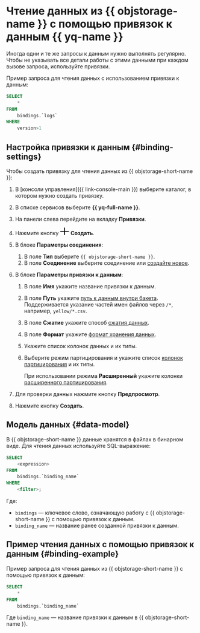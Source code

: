 # Чтение данных из {{ objstorage-name }} с помощью привязок к данным {{ yq-name }}

Иногда одни и те же запросы к данным нужно выполнять регулярно. Чтобы не указывать все детали работы с этими данными при каждом вызове запроса, используйте привязки.

Пример запроса для чтения данных с использованием привязки к данным:

```sql
SELECT
    *
FROM
    bindings.`logs`
WHERE
    version>1
```

## Настройка привязки к данным {#binding-settings}

Чтобы создать привязку для чтения данных из {{ objstorage-short-name }}:

1. В [консоли управления]({{ link-console-main }}) выберите каталог, в котором нужно создать привязку.
1. В списке сервисов выберите **{{ yq-full-name }}**.
1. На панели слева перейдите на вкладку **Привязки**.
1. Нажмите кнопку ![info](../../_assets/plus.svg) **Создать**.
1. В блоке **Параметры соединения**:

   1. В поле **Тип** выберите `{{ objstorage-short-name }}`.
   1. В поле **Соединение** выберите соединение или [создайте новое](./object-storage.md#create_connection).

1. В блоке **Параметры привязки к данным**:

   1. В поле **Имя** укажите название привязки к данным.
   1. В поле **Путь** укажите [путь к данным внутри бакета](object-storage.md#path_format). Поддерживается указание частей имен файлов через `/*`, например, `yellow/*.csv`.
   1. В поле **Сжатие** укажите способ [сжатия данных](formats.md#compression).
   1. В поле **Формат** укажите [формат хранения данных](formats.md#formats).
   1. Укажите список колонок данных и их типы.
   1. Выберите режим партицирования и укажите список [колонок партицирования](../concepts/partitioning.md) и их типы.

      При использовании режима **Расширенный** укажите колонки [расширенного партицирования](../concepts/partition-projection.md).

1. Для проверки данных нажмите кнопку **Предпросмотр**.
1. Нажмите кнопку **Создать**.

## Модель данных {#data-model}

В {{ objstorage-short-name }} данные хранятся в файлах в бинарном виде. Для чтения данных используйте SQL-выражение:

```sql
SELECT
    <expression>
FROM
    bindings.`binding_name`
WHERE
    <filter>;
```

Где:

* `bindings` — ключевое слово, означающую работу с {{ objstorage-short-name }} с помощью привязок к данным.
* `binding_name` — название ранее созданной привязки к данным.

## Пример чтения данных c помощью привязок к данным {#binding-example}

Пример запроса для чтения данных из {{ objstorage-short-name }} с помощью привязок к данным:

```sql
SELECT
    *
FROM
    bindings.`binding_name`
```

Где `binding_name` — название привязки к данным в {{ objstorage-short-name }}.
